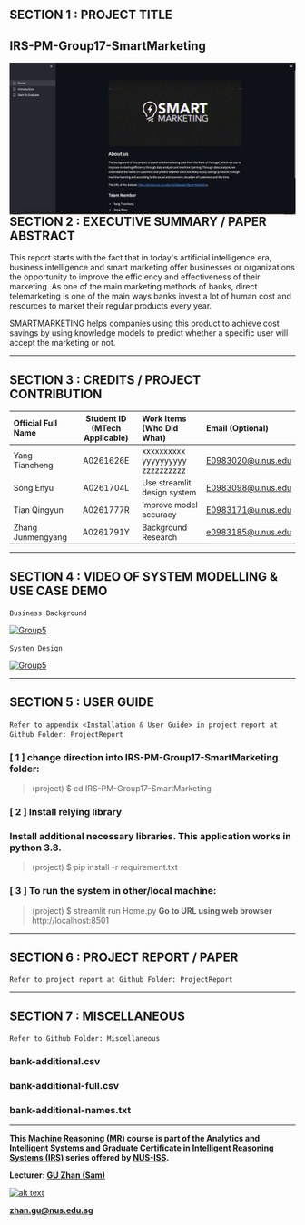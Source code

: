 ## SECTION 1 : PROJECT TITLE
## IRS-PM-Group17-SmartMarketing

<img src="SystemCode/clips/Home.png"
     style="float: left; margin-right: 0px;" />

---

## SECTION 2 : EXECUTIVE SUMMARY / PAPER ABSTRACT

This report starts with the fact that in today's artificial intelligence era, business intelligence and smart marketing offer businesses or organizations the opportunity to improve the efficiency and effectiveness of their marketing. As one of the main marketing methods of banks, direct telemarketing is one of the main ways banks invest a lot of human cost and resources to market their regular products every year.

SMARTMARKETING helps companies using this product to achieve cost savings by using knowledge models to predict whether a specific user will accept the marketing or not.

---

## SECTION 3 : CREDITS / PROJECT CONTRIBUTION

| Official Full Name  | Student ID (MTech Applicable)  | Work Items (Who Did What) | Email (Optional) |
| :------------ |:---------------:| :-----| :-----|
| Yang Tiancheng | A0261626E | xxxxxxxxxx yyyyyyyyyy zzzzzzzzzz| E0983020@u.nus.edu |
| Song Enyu | A0261704L | Use streamlit design system| E0983098@u.nus.edu |
| Tian Qingyun | A0261777R | Improve model accuracy| E0983171@u.nus.edu |
| Zhang Junmengyang | A0261791Y | Background Research | e0983185@u.nus.edu |

---

## SECTION 4 : VIDEO OF SYSTEM MODELLING & USE CASE DEMO

`Business Background`

[![Group5](https://i9.ytimg.com/vi_webp/xnhhvJT0mN0/mqdefault.webp?v=635d0b60&sqp=CLSW9JoG&rs=AOn4CLBMsawbu24QbZkwyHH8DwjwO9n_ow)](https://youtu.be/xnhhvJT0mN0 "Group5")

`Systen Design`

[![Group5](https://i9.ytimg.com/vi_webp/JhPGKFyjU1c/mq1.webp?sqp=CIiU9JoG-oaymwEmCMACELQB8quKqQMa8AEB-AHSCIAC0AWKAgwIABABGD0gUCh_MA8=&rs=AOn4CLBjC4elAlU9T2iWfD4PU8FnqfJ0gA)](https://youtu.be/JhPGKFyjU1c "Group5")





---

## SECTION 5 : USER GUIDE

`Refer to appendix <Installation & User Guide> in project report at Github Folder: ProjectReport`

### [ 1 ] change direction into IRS-PM-Group17-SmartMarketing folder:

> (project) $ cd IRS-PM-Group17-SmartMarketing


### [ 2 ] Install relying library

### Install additional necessary libraries. This application works in python 3.8.
> (project) $ pip install -r requirement.txt


### [ 3 ] To run the system in other/local machine:

> (project) $ streamlit run Home.py
**Go to URL using web browser** http://localhost:8501

---
## SECTION 6 : PROJECT REPORT / PAPER

`Refer to project report at Github Folder: ProjectReport`

---
## SECTION 7 : MISCELLANEOUS

`Refer to Github Folder: Miscellaneous`

### bank-additional.csv
### bank-additional-full.csv
### bank-additional-names.txt

---

**This [Machine Reasoning (MR)](https://www.iss.nus.edu.sg/executive-education/course/detail/machine-reasoning "Machine Reasoning") course is part of the Analytics and Intelligent Systems and Graduate Certificate in [Intelligent Reasoning Systems (IRS)](https://www.iss.nus.edu.sg/stackable-certificate-programmes/intelligent-systems "Intelligent Reasoning Systems") series offered by [NUS-ISS](https://www.iss.nus.edu.sg "Institute of Systems Science, National University of Singapore").**

**Lecturer: [GU Zhan (Sam)](https://www.iss.nus.edu.sg/about-us/staff/detail/201/GU%20Zhan "GU Zhan (Sam)")**

[![alt text](https://www.iss.nus.edu.sg/images/default-source/About-Us/7.6.1-teaching-staff/sam-website.tmb-.png "Let's check Sam' profile page")](https://www.iss.nus.edu.sg/about-us/staff/detail/201/GU%20Zhan)

**zhan.gu@nus.edu.sg**

